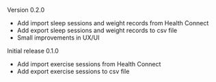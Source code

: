 Version 0.2.0

- Add import sleep sessions and weight records from Health Connect
- Add export sleep sessions and weight records to csv file
- Small improvements in UX/UI

Initial release 0.1.0

- Add import exercise sessions from Health Connect
- Add export exercise sessions to csv file